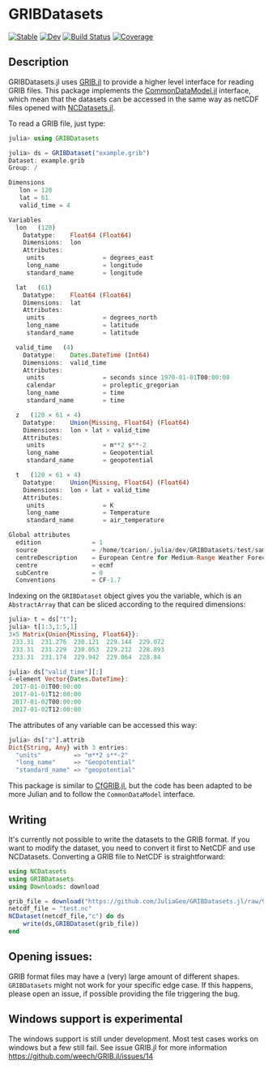 # GRIBDatasets

[![Stable](https://img.shields.io/badge/docs-stable-blue.svg)](https://juliageo.org/GRIBDatasets.jl/stable/)
[![Dev](https://img.shields.io/badge/docs-dev-blue.svg)](https://juliageo.org/GRIBDatasets.jl/dev/)
[![Build Status](https://github.com/JuliaGeo/GRIBDatasets.jl/actions/workflows/CI.yml/badge.svg?branch=main)](https://github.com/JuliaGeo/GRIBDatasets.jl/actions/workflows/CI.yml?query=branch%3Amain)
[![Coverage](https://codecov.io/gh/JuliaGeo/GRIBDatasets.jl/branch/main/graph/badge.svg)](https://codecov.io/gh/JuliaGeo/GRIBDatasets.jl)

## Description

GRIBDatasets.jl uses [GRIB.jl](https://weech.github.io/GRIB.jl) to provide a higher level interface for reading GRIB files. This package implements the [CommonDataModel.jl](https://github.com/JuliaGeo/CommonDataModel.jl) interface, which mean that the datasets can be accessed in the same way as netCDF files opened with [NCDatasets.jl](https://github.com/Alexander-Barth/NCDatasets.jl).

To read a GRIB file, just type:

```julia
julia> using GRIBDatasets

julia> ds = GRIBDataset("example.grib")
Dataset: example.grib
Group: /

Dimensions
   lon = 120
   lat = 61
   valid_time = 4

Variables
  lon   (120)
    Datatype:    Float64 (Float64)
    Dimensions:  lon
    Attributes:
     units                = degrees_east
     long_name            = longitude
     standard_name        = longitude

  lat   (61)
    Datatype:    Float64 (Float64)
    Dimensions:  lat
    Attributes:
     units                = degrees_north
     long_name            = latitude
     standard_name        = latitude

  valid_time   (4)
    Datatype:    Dates.DateTime (Int64)
    Dimensions:  valid_time
    Attributes:
     units                = seconds since 1970-01-01T00:00:00
     calendar             = proleptic_gregorian
     long_name            = time
     standard_name        = time

  z   (120 × 61 × 4)
    Datatype:    Union{Missing, Float64} (Float64)
    Dimensions:  lon × lat × valid_time
    Attributes:
     units                = m**2 s**-2
     long_name            = Geopotential
     standard_name        = geopotential

  t   (120 × 61 × 4)
    Datatype:    Union{Missing, Float64} (Float64)
    Dimensions:  lon × lat × valid_time
    Attributes:
     units                = K
     long_name            = Temperature
     standard_name        = air_temperature

Global attributes
  edition              = 1
  source               = /home/tcarion/.julia/dev/GRIBDatasets/test/sample-data/era5-levels-members.grib
  centreDescription    = European Centre for Medium-Range Weather Forecasts
  centre               = ecmf
  subCentre            = 0
  Conventions          = CF-1.7
```

Indexing on the `GRIBDataset` object gives you the variable, which is an `AbstractArray` that can be sliced according to the required dimensions:

```julia
julia> t = ds["t"];
julia> t[1:3,1:5,1]
3×5 Matrix{Union{Missing, Float64}}:
 233.31  231.276  230.121  229.144  229.072
 233.31  231.229  230.053  229.212  228.893
 233.31  231.174  229.942  229.064  228.84

julia> ds["valid_time"][:]
4-element Vector{Dates.DateTime}:
 2017-01-01T00:00:00
 2017-01-01T12:00:00
 2017-01-02T00:00:00
 2017-01-02T12:00:00
```

The attributes of any variable can be accessed this way:
```julia
julia> ds["z"].attrib
Dict{String, Any} with 3 entries:
  "units"         => "m**2 s**-2"
  "long_name"     => "Geopotential"
  "standard_name" => "geopotential"
```

This package is similar to [CfGRIB.jl](https://github.com/ecmwf/cfgrib.jl), but the code has been adapted to be more Julian and to follow the `CommonDataModel` interface.

## Writing
It's currently not possible to write the datasets to the GRIB format. If you want to modify the dataset, you need to convert it first to NetCDF and use NCDatasets. Converting a GRIB file to NetCDF is straightforward:

```julia
using NCDatasets
using GRIBDatasets
using Downloads: download

grib_file = download("https://github.com/JuliaGeo/GRIBDatasets.jl/raw/98356af026ea39a5ec0b5e64e4289105492321f8/test/sample-data/era5-levels-members.grib")
netcdf_file = "test.nc"
NCDataset(netcdf_file,"c") do ds
    write(ds,GRIBDataset(grib_file))
end
```
## Opening issues:
GRIB format files may have a (very) large amount of different shapes. `GRIBDatasets` might not work for your specific edge case. If this happens, please open an issue, if possible providing the file triggering the bug.

## Windows support is experimental
The windows support is still under development. Most test cases works on windows but a few still fail. See issue GRIB.jl for more information https://github.com/weech/GRIB.jl/issues/14
